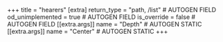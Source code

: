 +++
title = "hearers"
[extra]
return_type = "path, /list" # AUTOGEN FIELD
od_unimplemented = true # AUTOGEN FIELD
is_override = false # AUTOGEN FIELD
[[extra.args]]
name = "Depth" # AUTOGEN STATIC
[[extra.args]]
name = "Center" # AUTOGEN STATIC
+++